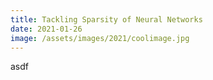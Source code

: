 ```yaml
---
title: Tackling Sparsity of Neural Networks 
date: 2021-01-26
image: /assets/images/2021/coolimage.jpg
---
```

asdf